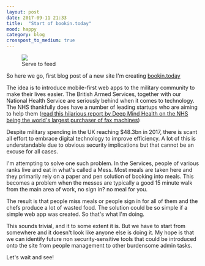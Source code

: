 ```yaml
---
layout: post
date: 2017-09-11 21:33
title:  "Start of bookin.today"
mood: happy
category: blog
crosspost_to_medium: true
---
```


<figure>
    <img src="http://www.bookin.today/assets/logo_no_slogo-952e4dc53d922536e69a4a11b0e61cbd437eee23f91cfc1cc2e0f0ab02ea892c.png" />
    <figcaption>Serve to feed </figcaption>
</figure>

So here we go, first blog post of a new site I'm creating <a href="http://www.bookin.today">bookin.today</a>

The idea is to introduce mobile-first web apps to the military community to make their lives easier. The British Armed Services, together with our National Health Service are seriously behind when it comes to technology. The NHS thankfully does have a number of leading startups who are aiming to help them (<a href="http://www.nationalhealthexecutive.com/Health-Care-News/digital-doldrums-nhs-remains-worlds-largest-purchaser-of-fax-machines">read this hilarious report by Deep Mind Health on the NHS being the world's largest purchaser of fax machines</a>)

Despite military spending in the UK reaching $48.3bn in 2017, there is scant all effort to embrace digital technology to improve efficiency. A lot of this is understandable due to obvious security implications but that cannot be an excuse for all cases.

I'm attempting to solve one such problem. In the Services, people of various ranks live and eat in what's called a Mess. Most meals are taken here and they primarily rely on a paper and pen solution of booking into meals. This becomes a problem when the messes are typically a good 15 minute walk from the main area of work, no sign in? no meal for you.

The result is that people miss meals or people sign in for all of them and the chefs produce a lot of wasted food. The solution could be so simple if a simple web app was created. So that's what I'm doing.

This sounds trivial, and it to some extent it is. But we have to start from somewhere and it doesn't look like anyone else is doing it. My hope is that we can identify future non security-sensitive tools that could be introduced onto the site from people management to other burdensome admin tasks.

Let's wait and see!
